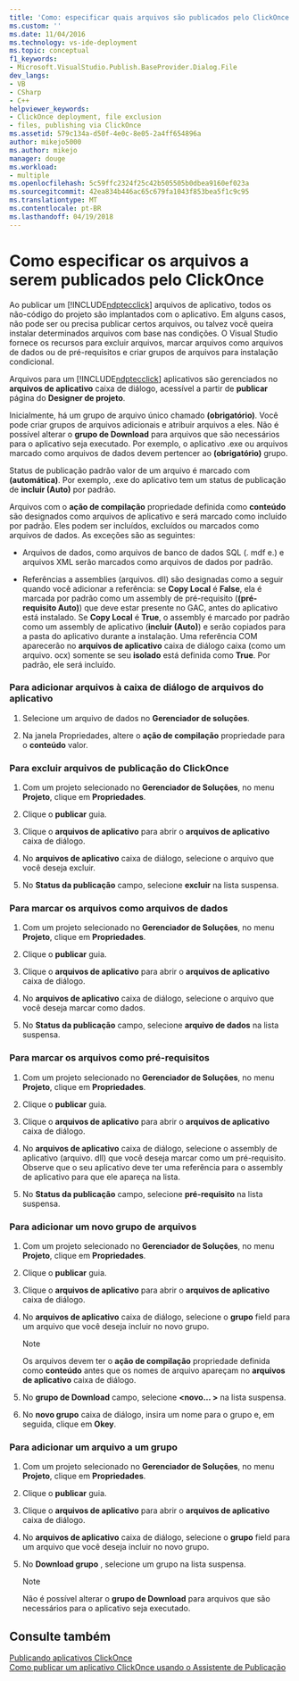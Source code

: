 ```yaml
---
title: 'Como: especificar quais arquivos são publicados pelo ClickOnce | Microsoft Docs'
ms.custom: ''
ms.date: 11/04/2016
ms.technology: vs-ide-deployment
ms.topic: conceptual
f1_keywords:
- Microsoft.VisualStudio.Publish.BaseProvider.Dialog.File
dev_langs:
- VB
- CSharp
- C++
helpviewer_keywords:
- ClickOnce deployment, file exclusion
- files, publishing via ClickOnce
ms.assetid: 579c134a-d50f-4e0c-8e05-2a4ff654896a
author: mikejo5000
ms.author: mikejo
manager: douge
ms.workload:
- multiple
ms.openlocfilehash: 5c59ffc2324f25c42b505505b0dbea9160ef023a
ms.sourcegitcommit: 42ea834b446ac65c679fa1043f853bea5f1c9c95
ms.translationtype: MT
ms.contentlocale: pt-BR
ms.lasthandoff: 04/19/2018
---
```

# <a name="how-to-specify-which-files-are-published-by-clickonce"></a>Como especificar os arquivos a serem publicados pelo ClickOnce
Ao publicar um [!INCLUDE[ndptecclick](../deployment/includes/ndptecclick_md.md)] arquivos de aplicativo, todos os não-código do projeto são implantados com o aplicativo. Em alguns casos, não pode ser ou precisa publicar certos arquivos, ou talvez você queira instalar determinados arquivos com base nas condições. O Visual Studio fornece os recursos para excluir arquivos, marcar arquivos como arquivos de dados ou de pré-requisitos e criar grupos de arquivos para instalação condicional.  
  
 Arquivos para um [!INCLUDE[ndptecclick](../deployment/includes/ndptecclick_md.md)] aplicativos são gerenciados no **arquivos de aplicativo** caixa de diálogo, acessível a partir de **publicar** página do **Designer de projeto**.  
  
 Inicialmente, há um grupo de arquivo único chamado **(obrigatório)**. Você pode criar grupos de arquivos adicionais e atribuir arquivos a eles. Não é possível alterar o **grupo de Download** para arquivos que são necessários para o aplicativo seja executado. Por exemplo, o aplicativo .exe ou arquivos marcado como arquivos de dados devem pertencer ao **(obrigatório)** grupo.  
  
 Status de publicação padrão valor de um arquivo é marcado com **(automática)**. Por exemplo, .exe do aplicativo tem um status de publicação de **incluir (Auto)** por padrão.  
  
 Arquivos com o **ação de compilação** propriedade definida como **conteúdo** são designados como arquivos de aplicativo e será marcado como incluído por padrão. Eles podem ser incluídos, excluídos ou marcados como arquivos de dados. As exceções são as seguintes:  
  
-   Arquivos de dados, como arquivos de banco de dados SQL (. mdf e.) e arquivos XML serão marcados como arquivos de dados por padrão.  
  
-   Referências a assemblies (arquivos. dll) são designadas como a seguir quando você adicionar a referência: se **Copy Local** é **False**, ela é marcada por padrão como um assembly de pré-requisito (**(pré-requisito Auto)**) que deve estar presente no GAC, antes do aplicativo está instalado. Se **Copy Local** é **True**, o assembly é marcado por padrão como um assembly de aplicativo (**incluir (Auto)**) e serão copiados para a pasta do aplicativo durante a instalação. Uma referência COM aparecerão no **arquivos de aplicativo** caixa de diálogo caixa (como um arquivo. ocx) somente se seu **isolado** está definida como **True**. Por padrão, ele será incluído.  
  
### <a name="to-add-files-to-the-application-files-dialog-box"></a>Para adicionar arquivos à caixa de diálogo de arquivos do aplicativo  
  
1.  Selecione um arquivo de dados no **Gerenciador de soluções**.  
  
2.  Na janela Propriedades, altere o **ação de compilação** propriedade para o **conteúdo** valor.  
  
### <a name="to-exclude-files-from-clickonce-publishing"></a>Para excluir arquivos de publicação do ClickOnce  
  
1.  Com um projeto selecionado no **Gerenciador de Soluções**, no menu **Projeto**, clique em **Propriedades**.  
  
2.  Clique o **publicar** guia.  
  
3.  Clique o **arquivos de aplicativo** para abrir o **arquivos de aplicativo** caixa de diálogo.  
  
4.  No **arquivos de aplicativo** caixa de diálogo, selecione o arquivo que você deseja excluir.  
  
5.  No **Status da publicação** campo, selecione **excluir** na lista suspensa.  
  
### <a name="to-mark-files-as-data-files"></a>Para marcar os arquivos como arquivos de dados  
  
1.  Com um projeto selecionado no **Gerenciador de Soluções**, no menu **Projeto**, clique em **Propriedades**.  
  
2.  Clique o **publicar** guia.  
  
3.  Clique o **arquivos de aplicativo** para abrir o **arquivos de aplicativo** caixa de diálogo.  
  
4.  No **arquivos de aplicativo** caixa de diálogo, selecione o arquivo que você deseja marcar como dados.  
  
5.  No **Status da publicação** campo, selecione **arquivo de dados** na lista suspensa.  
  
### <a name="to-mark-files-as-prerequisites"></a>Para marcar os arquivos como pré-requisitos  
  
1.  Com um projeto selecionado no **Gerenciador de Soluções**, no menu **Projeto**, clique em **Propriedades**.  
  
2.  Clique o **publicar** guia.  
  
3.  Clique o **arquivos de aplicativo** para abrir o **arquivos de aplicativo** caixa de diálogo.  
  
4.  No **arquivos de aplicativo** caixa de diálogo, selecione o assembly de aplicativo (arquivo. dll) que você deseja marcar como um pré-requisito. Observe que o seu aplicativo deve ter uma referência para o assembly de aplicativo para que ele apareça na lista.  
  
5.  No **Status da publicação** campo, selecione **pré-requisito** na lista suspensa.  
  
### <a name="to-add-a-new-file-group"></a>Para adicionar um novo grupo de arquivos  
  
1.  Com um projeto selecionado no **Gerenciador de Soluções**, no menu **Projeto**, clique em **Propriedades**.  
  
2.  Clique o **publicar** guia.  
  
3.  Clique o **arquivos de aplicativo** para abrir o **arquivos de aplicativo** caixa de diálogo.  
  
4.  No **arquivos de aplicativo** caixa de diálogo, selecione o **grupo** field para um arquivo que você deseja incluir no novo grupo.  
  
    > [!NOTE]
    >  Os arquivos devem ter o **ação de compilação** propriedade definida como **conteúdo** antes que os nomes de arquivo apareçam no **arquivos de aplicativo** caixa de diálogo.  
  
5.  No **grupo de Download** campo, selecione  **\<novo... >** na lista suspensa.  
  
6.  No **novo grupo** caixa de diálogo, insira um nome para o grupo e, em seguida, clique em **Okey**.  
  
### <a name="to-add-a-file-to-a-group"></a>Para adicionar um arquivo a um grupo  
  
1.  Com um projeto selecionado no **Gerenciador de Soluções**, no menu **Projeto**, clique em **Propriedades**.  
  
2.  Clique o **publicar** guia.  
  
3.  Clique o **arquivos de aplicativo** para abrir o **arquivos de aplicativo** caixa de diálogo.  
  
4.  No **arquivos de aplicativo** caixa de diálogo, selecione o **grupo** field para um arquivo que você deseja incluir no novo grupo.  
  
5.  No **Download grupo** , selecione um grupo na lista suspensa.  
  
    > [!NOTE]
    >  Não é possível alterar o **grupo de Download** para arquivos que são necessários para o aplicativo seja executado.  
  
## <a name="see-also"></a>Consulte também  
 [Publicando aplicativos ClickOnce](../deployment/publishing-clickonce-applications.md)   
 [Como publicar um aplicativo ClickOnce usando o Assistente de Publicação](../deployment/how-to-publish-a-clickonce-application-using-the-publish-wizard.md)